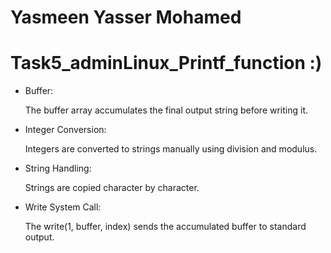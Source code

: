 # Yasmeen Yasser Mohamed
# Task5_adminLinux_Printf_function :)

* Buffer:
     
     The buffer array accumulates the final output string before writing it.
* Integer Conversion:

     Integers are converted to strings manually using division and modulus.
* String Handling: 

    Strings are copied character by character.
* Write System Call: 

    The write(1, buffer, index) sends the accumulated buffer to standard output.